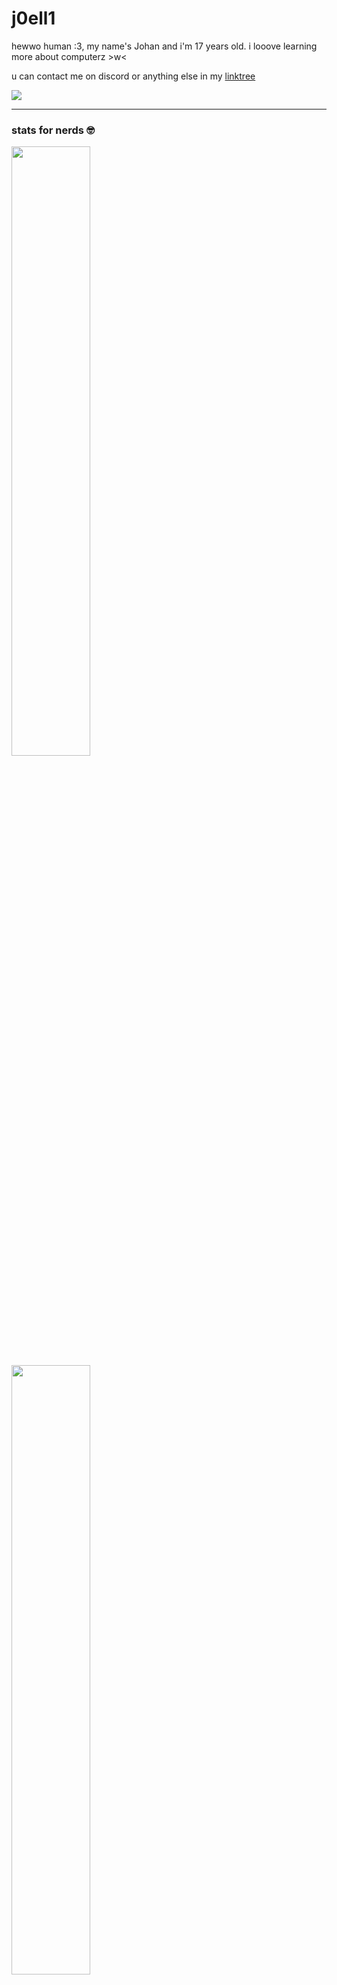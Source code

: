 <p align="center">
  <h1>j0ell1</h1>

  <p>hewwo human :3, my name's Johan and i'm 17 years old. i looove learning more about computerz >w<</p>
  <p>u can contact me on discord or anything else in my <a href="https://linktr.ee/_joelli_" onclick="window.open('https://linktr.ee/:joelli_'); return false">linktree</a></p>
  <a href="https://discord.com/users/712648730423197697"><img src="https://lanyard.cnrad.dev/api/712648730423197697?showDisplayName=true" /></a>
  
  <hr>
  
  <h3>stats for nerds 🤓 </h3>
   <img height="50%" width="auto" src="https://github-readme-stats.vercel.app/api?username=j0ell1&show_icons=true&theme=tokyonight"><br>
   <img height="50%" width="auto" src="https://github-readme-stats.vercel.app/api/top-langs/?username=j0ell1&layout=compact&theme=tokyonight">
   <h3>thingz i can maek stuff with :3 </h3>
   <img src="https://skillicons.dev/icons?i=arch,arduino,cs,css,gamemakerstudio,git,godot,html,idea,js,linux,md,php,vscode,webstorm&perline=8" />
</p>
